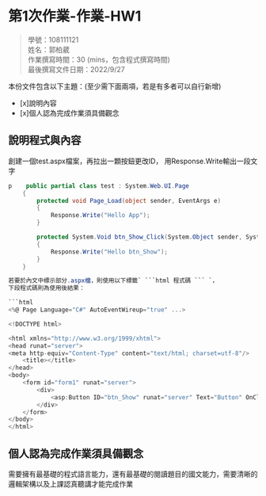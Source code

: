 ﻿# 第1次作業-作業-HW1
>
>學號：108111121
><br />
>姓名：郭柏葳 
><br />
>作業撰寫時間：30 (mins，包含程式撰寫時間)
><br />
>最後撰寫文件日期：2022/9/27
>

本份文件包含以下主題：(至少需下面兩項，若是有多者可以自行新增)
- [x]說明內容
- [x]個人認為完成作業須具備觀念

## 說明程式與內容
創建一個test.aspx檔案，再拉出一顆按鈕更改ID， 用Response.Write輸出一段文字


```csharp
p    public partial class test : System.Web.UI.Page
    {
        protected void Page_Load(object sender, EventArgs e)
        {
            Response.Write("Hello App");
        }

        protected System.Void btn_Show_Click(System.Object sender, System.EventArgs e)
        {
            Response.Write("Hello btn_Show");
        }
    }

若要於內文中標示部分.aspx檔，則使用以下標籤` ```html 程式碼 ``` `，
下段程式碼則為使用後結果：

```html
<%@ Page Language="C#" AutoEventWireup="true" ...>

<!DOCTYPE html>

<html xmlns="http://www.w3.org/1999/xhtml">
<head runat="server">
<meta http-equiv="Content-Type" content="text/html; charset=utf-8"/>
    <title></title>
</head>
<body>
    <form id="form1" runat="server">
        <div>
            <asp:Button ID="btn_Show" runat="server" Text="Button" OnClick="btn_Show_Click" />
        </div>
    </form>
</body>
</html>
```


## 個人認為完成作業須具備觀念

需要擁有最基礎的程式語言能力，還有最基礎的閱讀題目的國文能力，需要清晰的邏輯架構以及上課認真聽講才能完成作業 
